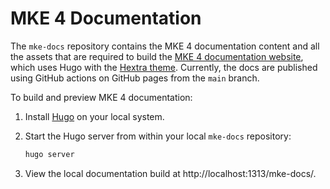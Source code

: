 # MKE 4 Documentation

The `mke-docs` repository contains the MKE 4 documentation content and all
the assets that are required to build the [MKE 4 documentation website](https://mirantis.github.io/mke-docs/),
which uses Hugo with the [Hextra theme](https://imfing.github.io/hextra/).
Currently, the docs are published using GitHub actions on GitHub pages from the `main` branch.

To build and preview MKE 4 documentation:

1. Install [Hugo](https://gohugo.io/installation/) on your local system.

2. Start the Hugo server from within your local `mke-docs` repository:

    ```bash
    hugo server
    ```

3. View the local documentation build at http://localhost:1313/mke-docs/.

